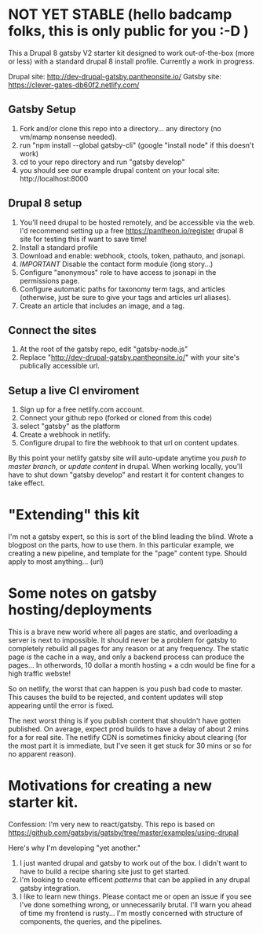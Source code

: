 
# NOT YET STABLE (hello badcamp folks, this is only public for you :-D )  
This a Drupal 8 gatsby V2 starter kit designed to work out-of-the-box (more or less) with a standard drupal 8 install profile. Currently a work in progress. 

Drupal site: http://dev-drupal-gatsby.pantheonsite.io/
Gatsby site: https://clever-gates-db60f2.netlify.com/

## Gatsby Setup 
1. Fork and/or clone this repo into a directory... any directory (no vm/mamp nonsense needed). 
2. run "npm install --global gatsby-cli" (google "install node" if this doesn't work)
3. cd to your repo directory and run "gatsby develop" 
4. you should see our example drupal content on your local site: http://localhost:8000 

## Drupal 8 setup 
1. You'll need drupal to be hosted remotely, and be accessible via the web. I'd recommend setting up a free https://pantheon.io/register drupal 8 site for testing this if want to save time! 
3. Install a standard profile
4. Download and enable: webhook, ctools, token, pathauto, and jsonapi. 
6. *IMPORTANT* Disable the contact form module (long story...)
7. Configure "anonymous" role to have access to jsonapi in the permissions page. 
8. Configure automatic paths for taxonomy term tags, and articles (otherwise, just be sure to give your tags and articles url aliases). 
9. Create an article that includes an image, and a tag. 

## Connect the sites 
1. At the root of the gatsby repo, edit "gatsby-node.js" 
2. Replace "http://dev-drupal-gatsby.pantheonsite.io/" with your site's publically accessible url. 

## Setup a live CI enviroment 
1. Sign up for a free netlify.com account. 
2. Connect your github repo (forked or cloned from this code)
3. select "gatsby" as the platform
4. Create a webhook in netlify. 
5. Configure drupal to fire the webhook to that url on content updates. 

By this point your netlify gatsby site will auto-update anytime you *push to master branch*, or *update content* in drupal. When working locally, you'll have to shut down "gatsby develop" and restart it for content changes to take effect. 

# "Extending" this kit 
I'm not a gatsby expert, so this is sort of the blind leading the blind. Wrote a blogpost on the parts, how to use them. In this particular example, we creating a new pipeline, and template for the "page" content type. Should apply to most anything...
(url)

# Some notes on gatsby hosting/deployments 
This is a brave new world where all pages are static, and overloading a server is next to impossible. It should never be a problem for gatsby to completely rebuild all pages for any reason or at any frequency. The static page *is* the cache in a way, and only a backend process can produce the pages... In otherwords, 10 dollar a month hosting + a cdn would be fine for a high traffic webste!  

So on netlify, the worst that can happen is you push bad code to master. This causes the build to be rejected, and content updates will stop appearing until the error is fixed. 

The next worst thing is if you publish content that shouldn't have gotten published. On average, expect prod builds to have a delay of about 2 mins for a for real site. The netlify CDN is sometimes finicky about clearing (for the most part it is immediate, but I've seen it get stuck for 30 mins or so for no apparent reason).

# Motivations for creating a new starter kit. 
Confession: I'm very new to react/gatsby. This repo is based on https://github.com/gatsbyjs/gatsby/tree/master/examples/using-drupal

Here's why I'm developing "yet another." 
1. I just wanted drupal and gatsby to work out of the box. I didn't want to have to build a recipe sharing site just to get started. 
2. I'm looking to create efficent *patterns* that can be applied in any drupal gatsby integration.
3. I like to learn new things. Please contact me or open an issue if you see I've done something wrong, or unnecessarily brutal. I'll warn you ahead of time my frontend is rusty... I'm mostly concerned with structure of components, the queries, and the pipelines. 


